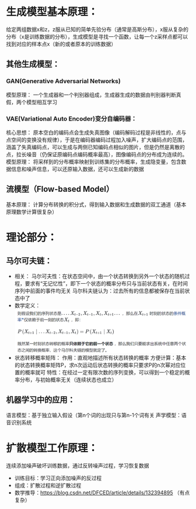 # 生成模型基本原理：
给定两组数据x和z，z服从已知的简单先验分布（通常是高斯分布），x服从复杂的分布（x是训练数据的分布），生成模型是寻找一个函数，让每一个z采样点都可以找到对应的样本点x（新的或者原本的训练数据）
## 其他生成模型：
### GAN(Generative Adversarial Networks)
模型原理：
一个生成器和一个判别器组成，生成器生成的数据由判别器判断真假，两个模型相互学习
### VAE(Variational Auto Encoder)变分自编码器：
核心思想：
原本空白的编码点会生成失真图像（编码解码过程是非线性的，点与点空间的变换没有规律），于是在编码器编码过程加入噪声，扩大编码点的范围，涵盖了失真编码点，可以生成与两侧已知编码点相似的图片，但是仍然是离散的点，拉长噪音（仍保证原编码点编码概率最高），图像编码点的分布成为连续的。
模型原理：
将采样到的分布概率映射到训练集的分布概率，生成隐变量，包含数据信息和噪声信息，可以还原输入数据，还可以生成新的数据
## 流模型（Flow-based Model）
基本原理：
计算分布转换的积分式，得到输入数据和生成数据的双工通道（基本原理数学计算很复杂）
# 理论部分：
## 马尔可夫链：
- 相关：
马尔可夫性：在状态空间中，由一个状态转换到另外一个状态的随机过程，要求有“无记忆性”，即下一个状态的概率分布只与当前状态有关，在时间序列中前面的事件均无关
马尔科夫链认为：过去所有的信息都被保存在当前状态中了
- 数学定义：
![图片](https://github.com/adria-yeahmobi/work-learning/blob/main/images/Markoff_chain.png)
- 状态转移概率矩阵：
作用：直观地描述所有状态转换的概率
方便计算：基本的状态转换概率矩阵P，求n次运动后状态转换的概率只要求P的n次幂对应位置的概率就可
特性：在经过一定有限次数的序列变换，可以得到一个稳定的概率分布，与初始概率无关（连续状态也成立）
## 机器学习中的应用：
语言模型：基于独立输入假设（第n个词的出现只与第n-1个词有关
声学模型：语音识别系统
# 扩散模型工作原理：
连续添加噪声破坏训练数据，通过反转噪声过程，学习恢复数据
- 训练目标：学习正向添加噪声的反过程
- 组成：扩散过程和逆扩散过程
- 数学推导：https://blog.csdn.net/DFCED/article/details/132394895       （有点复杂）
